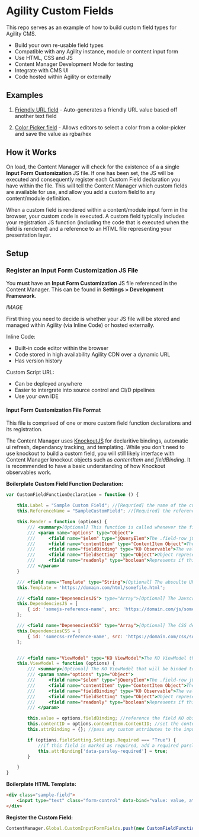 # Agility Custom Fields

This repo serves as an example of how to build custom field types for Agility CMS.

- Build your own re-usable field types
- Compatible with any Agility instance, module or content input form
- Use HTML, CSS and JS
- Content Manager Development Mode for testing
- Integrate with CMS UI
- Code hosted within Agility or externally

## Examples
1. [Friendly URL field](friendly-url) - Auto-generates a friendly URL value based off another text field

2. [Color Picker field](colorpicker) - Allows editors to select a color from a color-picker and save the value as rgba/hex 

## How it Works
On load, the Content Manager will check for the existence of a a single **Input Form Customization** JS file. If one has been set, the JS will be executed and consequently register each Custom Field declaration you have within the file. This will tell the Content Manager which custom fields are available for use, and allow you add a custom field to any content/module definition.

When a custom field is rendered within a content/module input form in the browser, your custom code is executed. A custom field typically includes your registration JS function (including the code that is executed when the field is rendered) and a reference to an HTML file representing your presentation layer.

## Setup

### Register an Input Form Customization JS File
You **must** have an **Input Form Customization** JS file referenced in the Content Manager. This can be found in **Settings > Development Framework**.

*IMAGE*

First thing you need to decide is whether your JS file will be stored and managed within Agility (via Inline Code) or hosted externally.

Inline Code:
- Built-in code editor within the browser
- Code stored in high availability Agility CDN over a dynamic URL
- Has version history

Custom Script URL:
- Can be deployed anywhere
- Easier to intergrate into source control and CI/D pipelines
- Use your own IDE

#### Input Form Customization File Format
This file is comprised of one or more custom field function declarations and its registration. 

The Content Manager uses [KnockoutJS](http://knockoutjs.com/) for declaritive bindings, automatic ui refresh, dependancy tracking, and templating. While you don't need to use knockout to build a custom field, you will still likely interface with Content Manager knockout objects such as *contentItem* and *fieldBinding*. It is recommended to have a basic understanding of how Knockout observables work.

**Boilerplate Custom Field Function Declaration:**
```javascript
var CustomFieldFunctionDeclaration = function () {

    this.Label = "Sample Custom Field"; //[Requried] the name of the custom field as will appear in content/module def form builder
    this.ReferenceName = "SampleCustomField"; //[Required] the reference name of the custom field for internal purposes

    this.Render = function (options) {
        /// <summary>[Optional] This function is called whenever the field is rendered in an input form - this includes after the item has been saved and the field is re-rendered.</summary>
        /// <param name="options" type="Object">
        ///     <field name="$elem" type="jQueryElem">The .field-row jQuery Dom Element.</field>
        ///     <field name="contentItem" type="ContentItem Object">The entire Content Item object including Values and their KO Observable properties of all other fields on the form.</field>
        ///     <field name="fieldBinding" type="KO Observable">The value binding of thie Custom Field Type. Get and set this field's value by using this property - i.e. fieldBinding('new val')</field>
        ///     <field name="fieldSetting" type="Object">Object representing the field's settings such as 'Required', 'Hidden', 'Label', and 'Description'</field>
        ///     <field name="readonly" type="boolean">Represents if this field should be readonly or not.</field>
        /// </param>
    }

    /// <field name="Template" type="String">[Optional] The absoulte URL to an HTML template that represents your custom field, or the referencename to an Inline Code file. Your ViewModel will be automatically bound to this template.</field>
    this.Template = 'https://domain.com/html/somefile.html';

    /// <field name="DepenenciesJS"> type="Array">[Optional] The Javscript dependencies that must be loaded before your ViewModel is bound. They will be loaded in the order you specify.</field>
    this.DependenciesJS = [
        { id: 'somejs-reference-name', src: 'https://domain.com/js/somefile.js' } //src is an absolute URL to a JS file, or the referencename to an Inline Code file.
    ];

    /// <field name="DepenenciesCSS" type="Array">[Optional] The CSS dependencies that must be loaded before your ViewModel is bound. They will be loaded in the order you specify.</field>
    this.DependenciesCSS = [
        { id: 'somecss-reference-name', src: 'https://domain.com/css/somefile.css' } //src is an absolute URL to a CSS file, or the referencename to an Inline Code file.
    ];


    /// <field name="ViewModel" type="KO ViewModel">The KO ViewModel that will be binded to your HTML template</field>
    this.ViewModel = function (options) {
        /// <summary>[Optional] The KO ViewModel that will be binded to your HTML template.</summary>
        /// <param name="options" type="Object">
        ///     <field name="$elem" type="jQueryElem">The .field-row jQuery Dom Element.</field>
        ///     <field name="contentItem" type="ContentItem Object">The entire Content Item object including Values and their KO Observable properties of all other fields on the form.</field>
        ///     <field name="fieldBinding" type="KO Observable">The value binding of thie Custom Field Type. Get and set this field's value by using this property.</field>
        ///     <field name="fieldSetting" type="Object">Object representing the field's settings such as 'Hidden', 'Label', and 'Description'</field>
        ///     <field name="readonly" type="boolean">Represents if this field should be readonly or not.</field>
        /// </param>

        this.value = options.fieldBinding; //reference the field KO observable value
        this.contentID = options.contentItem.ContentID; //set the contentID of the current loaded item (NewItem = -1)
        this.attrBinding = {}; //pass any custom attributes to the input field

        if (options.fieldSetting.Settings.Required === "True") {
            //if this field is marked as required, add a required parsley attribute
            this.attrBinding['data-parsley-required'] = true;
        }

    }
}
```

**Boilerplate HTML Template:**
```html
<div class="sample-field">
    <input type="text" class="form-control" data-bind="value: value, attr: attrBinding" />
</div>
```

**Register the Custom Field:**
```javascript
ContentManager.Global.CustomInputFormFields.push(new CustomFieldFunctionDeclaration());
```



